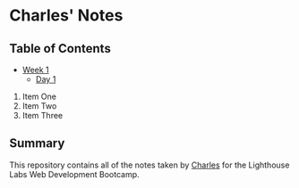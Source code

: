 # Charles' Notes

## Table of Contents

* [Week 1](/Week_1)
  * [Day 1](/Week_1/Day_1)
1. Item One
2. Item Two
3. Item Three

## Summary 

This repository contains all of the notes taken by [Charles](https://github.com/carbo740) for the Lighthouse Labs Web Development Bootcamp.

